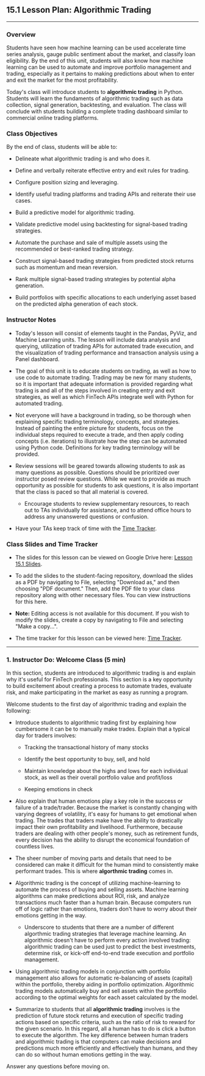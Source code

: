 ## 15.1 Lesson Plan: Algorithmic Trading

---

### Overview

Students have seen how machine learning can be used accelerate time series analysis, gauge public sentiment about the market, and classify loan eligibility. By the end of this unit, students will also know how machine learning can be used to automate and improve portfolio management and trading, especially as it pertains to making predictions about when to enter and exit the market for the most profitability.

Today's class will introduce students to **algorithmic trading** in Python. Students will learn the fundaments of algorithmic trading such as data collection, signal generation, backtesting, and evaluation. The class will conclude with students building a complete trading dashboard similar to commercial online trading platforms.

### Class Objectives

By the end of class, students will be able to:

* Delineate what algorithmic trading is and who does it.

* Define and verbally reiterate effective entry and exit rules for trading.

* Configure position sizing and leveraging.

* Identify useful trading platforms and trading APIs and reiterate their use cases.

* Build a predictive model for algorithmic trading.

* Validate predictive model using backtesting for signal-based trading strategies.

* Automate the purchase and sale of multiple assets using the recommended or best-ranked trading strategy.

* Construct signal-based trading strategies from predicted stock returns such as momentum and mean reversion.

* Rank multiple signal-based trading strategies by potential alpha generation.

* Build portfolios with specific allocations to each underlying asset based on the predicted alpha generation of each stock.

### Instructor Notes

* Today's lesson will consist of elements taught in the Pandas, PyViz, and Machine Learning units. The lesson will include data analysis and querying, utilization of trading APIs for automated trade execution, and the visualization of trading performance and transaction analysis using a Panel dashboard.

* The goal of this unit is to educate students on trading, as well as how to use code to automate trading. Trading may be new for many students, so it is important that adequate information is provided regarding what trading is and all of the steps involved in creating entry and exit strategies, as well as which FinTech APIs integrate well with Python for automated trading.

* Not everyone will have a background in trading, so be thorough when explaining specific trading terminology, concepts, and strategies. Instead of painting the entire picture for students, focus on the individual steps required to execute a trade, and then apply coding concepts (i.e. iterations) to illustrate how the step can be automated using Python code. Definitions for key trading terminology will be provided.

* Review sessions will be geared towards allowing students to ask as many questions as possible. Questions should be prioritized over instructor posed review questions. While we want to provide as much opportunity as possible for students to ask questions, it is also important that the class is paced so that all material is covered.

  * Encourage students to review supplementary resources, to reach out to TAs individually for assistance, and to attend office hours to address any unanswered questions or confusion.

* Have your TAs keep track of time with the [Time Tracker](TimeTracker.xlsx).

### Class Slides and Time Tracker

* The slides for this lesson can be viewed on Google Drive here: [Lesson 15.1 Slides]().

* To add the slides to the student-facing repository, download the slides as a PDF by navigating to File, selecting "Download as," and then choosing "PDF document." Then, add the PDF file to your class repository along with other necessary files. You can view instructions for this here.

* **Note:** Editing access is not available for this document. If you wish to modify the slides, create a copy by navigating to File and selecting "Make a copy...".

* The time tracker for this lesson can be viewed here: [Time Tracker](TimeTracker.xlsx).

---

### 1. Instructor Do: Welcome Class (5 min)

In this section, students are introduced to algorithmic trading is and explain why it's useful for FinTech professionals. This section is a key opportunity to build excitement about creating a process to automate trades, evaluate risk, and make participating in the market as easy as running a program.

Welcome students to the first day of algorithmic trading and explain the following:

* Introduce students to algorithmic trading first by explaining how cumbersome it can be to manually make trades. Explain that a typical day for traders involves:

  * Tracking the transactional history of many stocks

  * Identify the best opportunity to buy, sell, and hold

  * Maintain knowledge about the highs and lows for each individual stock, as well as their overall portfolio value and profit/loss

  * Keeping emotions in check

* Also explain that human emotions play a key role in the success or failure of a trade/trader. Because the market is constantly changing with varying degrees of volatility, it's easy for humans to get emotional when trading. The trades that traders make have the ability to drastically impact their own profitability and livelihood. Furthermore, because traders are dealing with other people's money, such as retirement funds, every decision has the ability to disrupt the economical foundation of countless lives.

* The sheer number of moving parts and details that need to be considered can make it difficult for the human mind to consistently make performant trades. This is where **algorthmic trading** comes in.

* Algorithmic trading is the concept of utilizing machine-learning to automate the process of buying and selling assets. Machine learning algorithms can make predictions about ROI, risk, and analyze transactions much faster than a human brain. Because computers run off of logic rather than emotions, traders don't have to worry about their emotions getting in the way.

  * Underscore to students that there are a number of different algorthmic trading strategies that leverage machine learning. An algorithmic doesn't have to perform every action involved trading: algorithmic trading can be used just to predict the best investments, determine risk, or kick-off end-to-end trade execution and portfolio management.

* Using algorithmic trading models in conjunction with portfolio management also allows for automatic re-balancing of assets (capital) within the portfolio, thereby aiding in portfolio optimization. Algorithmic trading models automatically buy and sell assets within the portfolio according to the optimal weights for each asset calculated by the model.

* Summarize to students that all **algorithmic trading** involves is the prediction of future stock returns and execution of specific trading actions based on specific criteria, such as the ratio of risk to reward for the given scenario. In this regard, all a human has to do is click a button to execute the algorithm. The key difference between human traders and algorithmic trading is that computers can make decisions and predictions much more efficiently and effectively than humans, and they can do so without human emotions getting in the way.

Answer any questions before moving on.
